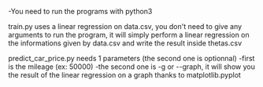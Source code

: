 -You need to run the programs with python3

train.py uses a linear regression on data.csv, you don't need to give any arguments to run the program, it will simply perform a linear regression on the informations given by data.csv and write the result inside thetas.csv

predict_car_price.py needs 1 parameters (the second one is optionnal)
-first is the mileage (ex: 50000)
-the second one is -g or --graph, it will show you the result of the linear regression on a graph
thanks to matplotlib.pyplot
